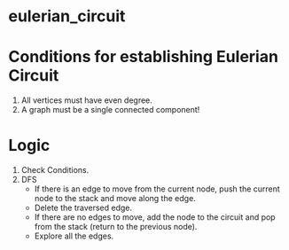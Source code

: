 # eulerian_circuit


# Conditions for establishing Eulerian Circuit 
1. All vertices must have even degree.
2. A graph must be a single connected component!


# Logic

1. Check Conditions.
2. DFS
   * If there is an edge to move from the current node, push the current node to the stack and          move along the edge.
   * Delete the traversed edge.
   * If there are no edges to move, add the node to the circuit and pop from the stack
      (return to the previous node).
   * Explore all the edges.
